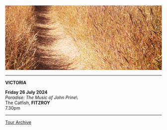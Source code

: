 ![](data/image/news/tourbanner2.jpg)
 
* * * * * 

**VICTORIA**

**Friday 26 July 2024**\
*Paradise: The Music of John Prine*\  
The Catfish, **FITZROY**\
7.30pm 

* * * * *

[Tour Archive](tour/archive)
